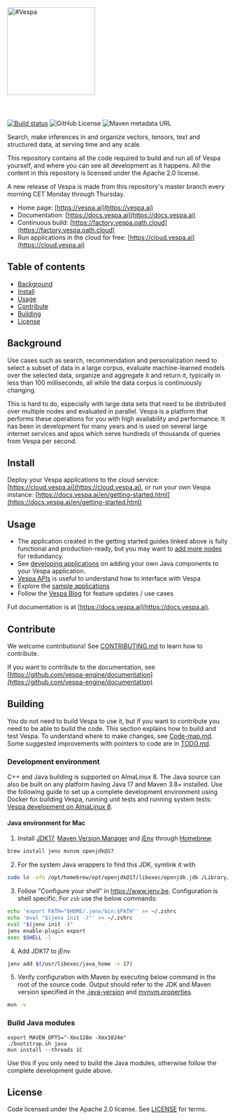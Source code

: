 <!-- Copyright Vespa.ai. Licensed under the terms of the Apache 2.0 license. See LICENSE in the project root. -->

<picture>
  <source media="(prefers-color-scheme: dark)" srcset="https://assets.vespa.ai/logos/Vespa-logo-green-RGB.svg">
  <source media="(prefers-color-scheme: light)" srcset="https://assets.vespa.ai/logos/Vespa-logo-dark-RGB.svg">
  <img alt="#Vespa" width="200" src="https://assets.vespa.ai/logos/Vespa-logo-dark-RGB.svg" style="margin-bottom: 25px;">
</picture>
<br/><br/>

[![Build status](https://badge.buildkite.com/34f7cb35b91da4f929794c5fd7aa722fc15ca0224ad240270b.svg)](https://buildkite.com/vespaai/vespa-engine-vespa)
![GitHub License](https://img.shields.io/github/license/vespa-engine/vespa)
![Maven metadata URL](https://img.shields.io/maven-metadata/v?metadataUrl=https%3A%2F%2Frepo1.maven.org%2Fmaven2%2Fcom%2Fyahoo%2Fvespa%2Fparent%2Fmaven-metadata.xml)



Search, make inferences in and organize vectors, tensors, text and structured data, at serving time and any scale.

This repository contains all the code required to build and run all of Vespa yourself,
and where you can see all development as it happens.
All the content in this repository is licensed under the Apache 2.0 license.

A new release of Vespa is made from this repository's master branch every morning CET Monday through Thursday.

- Home page: [https://vespa.ai](https://vespa.ai)
- Documentation: [https://docs.vespa.ai](https://docs.vespa.ai)
- Continuous build: [https://factory.vespa.oath.cloud](https://factory.vespa.oath.cloud)
- Run applications in the cloud for free: [https://cloud.vespa.ai](https://cloud.vespa.ai)

## Table of contents

- [Background](#background)
- [Install](#install)
- [Usage](#usage)
- [Contribute](#contribute)
- [Building](#building)
- [License](#license)

## Background

Use cases such as search, recommendation and personalization need to select a subset of data in a large corpus,
evaluate machine-learned models over the selected data, organize and aggregate it and return it, typically in less
than 100 milliseconds, all while the data corpus is continuously changing.

This is hard to do, especially with large data sets that need to be distributed over multiple nodes and evaluated in
parallel. Vespa is a platform that performs these operations for you with high availability and performance.
It has been in development for many years and is used on several large internet services and apps which serve
hundreds of thousands of queries from Vespa per second.

## Install

Deploy your Vespa applications to the cloud service: [https://cloud.vespa.ai](https://cloud.vespa.ai),
or run your own Vespa instance: [https://docs.vespa.ai/en/getting-started.html](https://docs.vespa.ai/en/getting-started.html)

## Usage

- The application created in the getting started guides linked above is fully functional and production-ready, but you may want to [add more nodes](https://docs.vespa.ai/en/multinode-systems.html) for redundancy.
- See [developing applications](https://docs.vespa.ai/en/developer-guide.html) on adding your own Java components to your Vespa application.
- [Vespa APIs](https://docs.vespa.ai/en/api.html) is useful to understand how to interface with Vespa
- Explore the [sample applications](https://github.com/vespa-engine/sample-apps/tree/master)
- Follow the [Vespa Blog](https://blog.vespa.ai/) for feature updates / use cases

Full documentation is at [https://docs.vespa.ai](https://docs.vespa.ai).

## Contribute

We welcome contributions! See [CONTRIBUTING.md](CONTRIBUTING.md) to learn how to contribute.

If you want to contribute to the documentation, see
[https://github.com/vespa-engine/documentation](https://github.com/vespa-engine/documentation)

## Building

You do not need to build Vespa to use it, but if you want to contribute you need to be able to build the code.
This section explains how to build and test Vespa. To understand where to make changes, see [Code-map.md](Code-map.md).
Some suggested improvements with pointers to code are in [TODO.md](TODO.md).

### Development environment

C++ and Java building is supported on AlmaLinux 8.
The Java source can also be built on any platform having Java 17 and Maven 3.8+ installed.
Use the following guide to set up a complete development environment using Docker
for building Vespa, running unit tests and running system tests:
[Vespa development on AlmaLinux 8](https://github.com/vespa-engine/docker-image-dev#vespa-development-on-almalinux-8).

#### Java environment for Mac
1. Install [JDK17](https://openjdk.org/projects/jdk/17/), 
   [Maven Version Manager](https://bitbucket.org/mjensen/mvnvm/src/master/) and [jEnv](https://www.jenv.be)
   through [Homebrew](https://brew.sh/).
```sh
brew install jenv mvnvm openjdk@17
```

2. For the system Java wrappers to find this JDK, symlink it with
```sh
sudo ln -sfn /opt/homebrew/opt/openjdk@17/libexec/openjdk.jdk /Library/Java/JavaVirtualMachines/openjdk-17.jdk
```

3. Follow "Configure your shell" in https://www.jenv.be. Configuration is shell specific. For `zsh` use the below commands:
```sh
echo 'export PATH="$HOME/.jenv/bin:$PATH"' >> ~/.zshrc
echo 'eval "$(jenv init -)"' >> ~/.zshrc
eval "$(jenv init -)"
jenv enable-plugin export
exec $SHELL -l
```

4. Add JDK17 to jEnv
```sh
jenv add $(/usr/libexec/java_home -v 17)
```

5. Verify configuration with Maven by executing below command in the root of the source code.
   Output should refer to the JDK and Maven version specified in the [.java-version](.java-version) and [mvnvm.properties](mvnvm.properties).
```sh
mvn -v
```

### Build Java modules

    export MAVEN_OPTS="-Xms128m -Xmx1024m"
    ./bootstrap.sh java
    mvn install --threads 1C

Use this if you only need to build the Java modules, otherwise follow the complete development guide above.

## License

Code licensed under the Apache 2.0 license. See [LICENSE](LICENSE) for terms.
